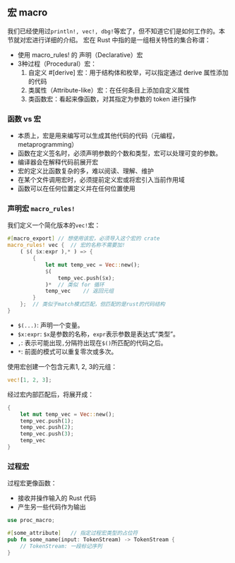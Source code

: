 ## 宏 macro
我们已经使用过`println!, vec!, dbg!`等宏了，但不知道它们是如何工作的。本节就对宏进行详细的介绍。
宏在 Rust 中指的是一组相关特性的集合称谓：
- 使用 macro_rules! 的 声明（Declarative）宏
- 3种过程（Procedural）宏：
    1. 自定义 #[derive] 宏：用于结构体和枚举，可以指定通过 derive 属性添加的代码
    2. 类属性（Attribute-like）宏：在任何条目上添加自定义属性
    3. 类函数宏：看起来像函数，对其指定为参数的 token 进行操作

### 函数 vs 宏
- 本质上，宏是用来编写可以生成其他代码的代码（元编程，metaprogramming）
- 函数在定义签名时，必须声明参数的个数和类型，宏可以处理可变的参数。
- 编译器会在解释代码前展开宏
- 宏的定义比函数复杂的多，难以阅读、理解、维护
- 在某个文件调用宏时，必须提前定义宏或将宏引入当前作用域
- 函数可以在任何位置定义并在任何位置使用

### 声明宏 `macro_rules!`
我们定义一个简化版本的`vec!`宏：
```rust
#[macro_export] // 想使用该宏，必须导入这个宏的 crate
macro_rules! vec {  // 宏的名称不需要加!
    ( $( $x:expr ),* ) => {
        {
            let mut temp_vec = Vec::new();
            $(
                temp_vec.push($x);
            )*  // 类似 for 循环
            temp_vec    // 返回元组
        }
    };  // 类似于match模式匹配，但匹配的是rust的代码结构
}
```
- `$(...)`: 声明一个变量。
- `$x:expr`: `$x`是参数的名称，`expr`表示参数是表达式“类型”。
- `,`: 表示可能出现`,`分隔符出现在`$()`所匹配的代码之后。
- `*`: 前面的模式可以重复零次或多次。

使用宏创建一个包含元素1, 2, 3的元组：
```rust
vec![1, 2, 3];
```
经过宏内部匹配后，将展开成：
```rust
{
    let mut temp_vec = Vec::new();
    temp_vec.push(1);
    temp_vec.push(2);
    temp_vec.push(3);
    temp_vec
}
```

### 过程宏
过程宏更像函数：
- 接收并操作输入的 Rust 代码
- 产生另一些代码作为输出

```rust
use proc_macro;

#[some_attribute]   // 指定过程宏类型的占位符
pub fn some_name(input: TokenStream) -> TokenStream {
    // TokenStream: 一段标记序列
}
```